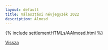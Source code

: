 ```yaml
---
layout: default
title: Választási névjegyzék 2022
description: Álmosd
---
```


{% include settlementHTMLs/AAlmosd.html %}

[Vissza](../)